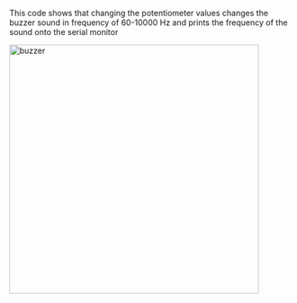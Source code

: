 This code shows that changing the potentiometer values changes the buzzer sound in frequency of 60-10000 Hz and prints the frequency of the sound onto the serial monitor

<img width="443" alt="buzzer" src="https://github.com/user-attachments/assets/3da19386-55c9-4c10-a622-9e8955fc87dd" />
